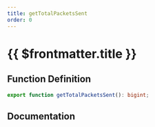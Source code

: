 ```yaml
---
title: getTotalPacketsSent
order: 0
---
```


# {{ $frontmatter.title }}

## Function Definition

```ts
export function getTotalPacketsSent(): bigint;
```

## Documentation

<!--@include: ./parts/getTotalPacketsSent.md-->
